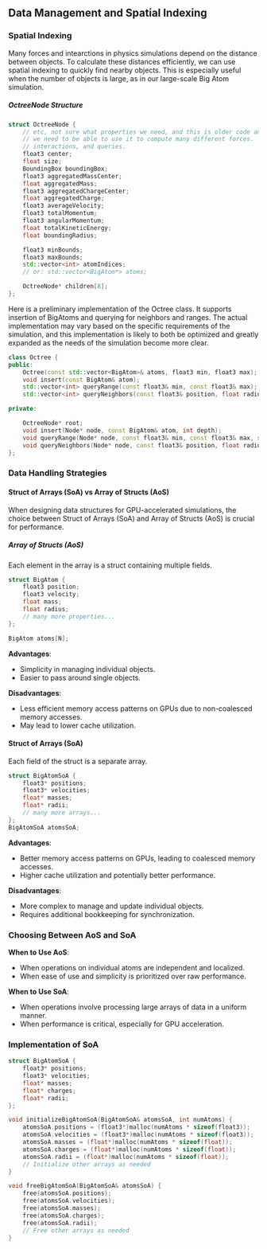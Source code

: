 

## Data Management and Spatial Indexing


### Spatial Indexing

Many forces and intearctions in physics simulations depend on the distance
between objects. To calculate these distances efficiently, we can use spatial
indexing to quickly find nearby objects. This is especially useful when the
number of objects is large, as in our large-scale Big Atom simulation.


##### OctreeNode Structure

```cpp
struct OctreeNode {
    // etc, not sure what properties we need, and this is older code anyway
    // we need to be able to use it to compute many different forces.
    // interactions, and queries.
    float3 center;
    float size;
    BoundingBox boundingBox;
    float3 aggregatedMassCenter;
    float aggregatedMass;
    float3 aggregatedChargeCenter;
    float aggregatedCharge;
    float3 averageVelocity;
    float3 totalMomentum;
    float3 angularMomentum;
    float totalKineticEnergy;
    float boundingRadius;

    float3 minBounds;
    float3 maxBounds;
    std::vector<int> atomIndices;
    // or: std::vector<BigAtom*> atoms;

    OctreeNode* children[8];
};
```

Here is a preliminary implementation of the Octree class. It supports
insertion of BigAtoms and querying for neighbors and ranges. The actual
implementation may vary based on the specific requirements of the simulation,
and this implementation is likely to both be optimized and greatly expanded
as the needs of the simulation become more clear.

```cpp
class Octree {
public:
    Octree(const std::vector<BigAtom>& atoms, float3 min, float3 max);
    void insert(const BigAtom& atom);
    std::vector<int> queryRange(const float3& min, const float3& max);
    std::vector<int> queryNeighbors(const float3& position, float radius);

private:

    OctreeNode* root;
    void insert(Node* node, const BigAtom& atom, int depth);
    void queryRange(Node* node, const float3& min, const float3& max, std::vector<int>& result);
    void queryNeighbors(Node* node, const float3& position, float radius, std::vector<int>& result);
};
```

### Data Handling Strategies

#### Struct of Arrays (SoA) vs Array of Structs (AoS)

When designing data structures for GPU-accelerated simulations, the choice between Struct of Arrays (SoA) and Array of Structs (AoS) is crucial for performance.

##### Array of Structs (AoS)

Each element in the array is a struct containing multiple fields.

```cpp
struct BigAtom {
    float3 position;
    float3 velocity;
    float mass;
    float radius;
    // many more properties...
};

BigAtom atoms[N];
```

**Advantages**:
- Simplicity in managing individual objects.
- Easier to pass around single objects.

**Disadvantages**:
- Less efficient memory access patterns on GPUs due to non-coalesced memory accesses.
- May lead to lower cache utilization.

#### Struct of Arrays (SoA)

Each field of the struct is a separate array.

```cpp
struct BigAtomSoA {
    float3* positions;
    float3* velocities;
    float* masses;
    float* radii;
    // many more arrays...
};
BigAtomSoA atomsSoA;
```

**Advantages**:
- Better memory access patterns on GPUs, leading to coalesced memory accesses.
- Higher cache utilization and potentially better performance.

**Disadvantages**:
- More complex to manage and update individual objects.
- Requires additional bookkeeping for synchronization.

### Choosing Between AoS and SoA

**When to Use AoS**:
- When operations on individual atoms are independent and localized.
- When ease of use and simplicity is prioritized over raw performance.

**When to Use SoA**:
- When operations involve processing large arrays of data in a uniform manner.
- When performance is critical, especially for GPU acceleration.

### Implementation of SoA

```cpp
struct BigAtomSoA {
    float3* positions;
    float3* velocities;
    float* masses;
    float* charges;
    float* radii;
};

void initializeBigAtomSoA(BigAtomSoA& atomsSoA, int numAtoms) {
    atomsSoA.positions = (float3*)malloc(numAtoms * sizeof(float3));
    atomsSoA.velocities = (float3*)malloc(numAtoms * sizeof(float3));
    atomsSoA.masses = (float*)malloc(numAtoms * sizeof(float));
    atomsSoA.charges = (float*)malloc(numAtoms * sizeof(float));
    atomsSoA.radii = (float*)malloc(numAtoms * sizeof(float));
    // Initialize other arrays as needed
}

void freeBigAtomSoA(BigAtomSoA& atomsSoA) {
    free(atomsSoA.positions);
    free(atomsSoA.velocities);
    free(atomsSoA.masses);
    free(atomsSoA.charges);
    free(atomsSoA.radii);
    // Free other arrays as needed
}
```
